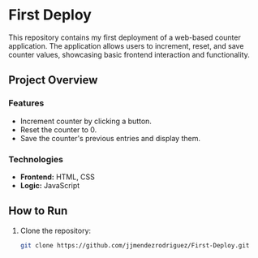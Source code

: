 # First Deploy

This repository contains my first deployment of a web-based counter application. The application allows users to increment, reset, and save counter values, showcasing basic frontend interaction and functionality.

## Project Overview

### Features

- Increment counter by clicking a button.
- Reset the counter to 0.
- Save the counter's previous entries and display them.

### Technologies

- **Frontend:** HTML, CSS
- **Logic:** JavaScript

## How to Run

1. Clone the repository:

   ```bash
   git clone https://github.com/jjmendezrodriguez/First-Deploy.git
   ```
